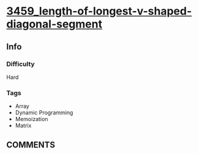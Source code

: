 # [3459_length-of-longest-v-shaped-diagonal-segment](https://leetcode.com/problems/length-of-longest-v-shaped-diagonal-segment)

## Info

### Difficulty

Hard

### Tags

- Array
- Dynamic Programming
- Memoization
- Matrix

## __COMMENTS__

> 
